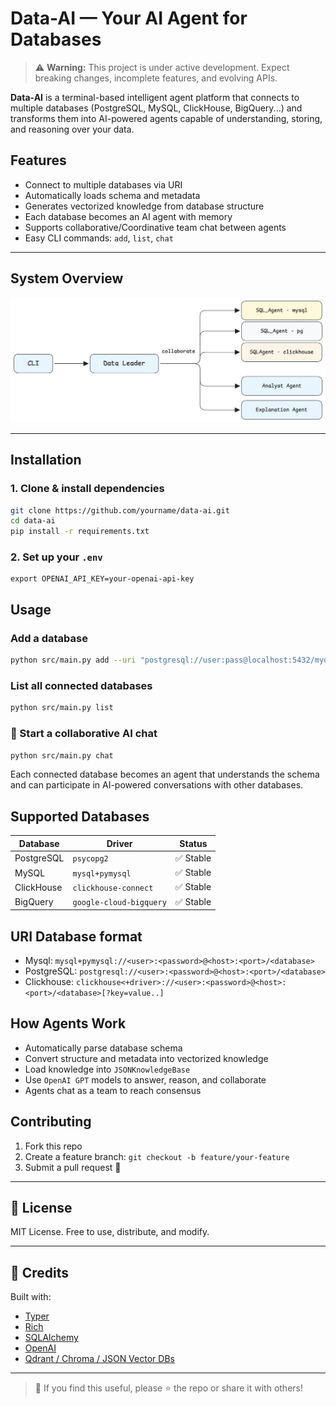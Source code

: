 # Data-AI — Your AI Agent for Databases
> ⚠️ **Warning:** This project is under active development. Expect breaking changes, incomplete features, and evolving APIs.

**Data-AI** is a terminal-based intelligent agent platform that connects to multiple databases (PostgreSQL, MySQL, ClickHouse, BigQuery...) and transforms them into AI-powered agents capable of understanding, storing, and reasoning over your data.

## Features

- Connect to multiple databases via URI
- Automatically loads schema and metadata
- Generates vectorized knowledge from database structure
- Each database becomes an AI agent with memory
- Supports collaborative/Coordinative team chat between agents
- Easy CLI commands: `add`, `list`, `chat`

---

## System Overview

![system overview](./docs/assets/1000000.png)

---

## Installation

### 1. Clone & install dependencies
```bash
git clone https://github.com/yourname/data-ai.git
cd data-ai
pip install -r requirements.txt
```

### 2. Set up your `.env`
```env
export OPENAI_API_KEY=your-openai-api-key
```


## Usage

### Add a database
```bash
python src/main.py add --uri "postgresql://user:pass@localhost:5432/mydb"
```

### List all connected databases
```bash
python src/main.py list
```

### 💬 Start a collaborative AI chat
```bash
python src/main.py chat
```

Each connected database becomes an agent that understands the schema and can participate in AI-powered conversations with other databases.


## Supported Databases

| Database     | Driver                  | Status     |
|--------------|--------------------------|------------|
| PostgreSQL   | `psycopg2`               | ✅ Stable  |
| MySQL        | `mysql+pymysql`          | ✅ Stable  |
| ClickHouse   | `clickhouse-connect`     | ✅ Stable  |
| BigQuery     | `google-cloud-bigquery`  | ✅ Stable  |

## URI Database format
- Mysql: `mysql+pymysql://<user>:<password>@<host>:<port>/<database>`
- PostgreSQL: `postgresql://<user>:<password>@<host>:<port>/<database>`
- Clickhouse: `clickhouse<+driver>://<user>:<password>@<host>:<port>/<database>[?key=value..]`

## How Agents Work

- Automatically parse database schema
- Convert structure and metadata into vectorized knowledge
- Load knowledge into `JSONKnowledgeBase`
- Use `OpenAI GPT` models to answer, reason, and collaborate
- Agents chat as a team to reach consensus

## Contributing

1. Fork this repo
2. Create a feature branch: `git checkout -b feature/your-feature`
3. Submit a pull request 🙌

---

## 📄 License

MIT License. Free to use, distribute, and modify.

---

## 🙏 Credits

Built with:
- [Typer](https://github.com/tiangolo/typer)
- [Rich](https://github.com/Textualize/rich)
- [SQLAlchemy](https://www.sqlalchemy.org/)
- [OpenAI](https://platform.openai.com/)
- [Qdrant / Chroma / JSON Vector DBs](https://qdrant.tech/)

---

> 💫 If you find this useful, please ⭐ the repo or share it with others!
